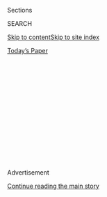 <div id="app">

<div>

<div>

<div>

<div class="NYTAppHideMasthead css-1q2w90k e1suatyy0">

<div class="section css-ui9rw0 e1suatyy2">

<div class="css-eph4ug er09x8g0">

<div class="css-6n7j50">

</div>

<span class="css-1dv1kvn">Sections</span>

<div class="css-10488qs">

<span class="css-1dv1kvn">SEARCH</span>

</div>

[Skip to content](#site-content)[Skip to site index](#site-index)

</div>

<div class="css-10698na e1huz5gh0">

</div>

</div>

<div id="masthead-bar-one" class="section hasLinks css-15hmgas e1csuq9d3">

<div class="css-uqyvli e1csuq9d0">

</div>

<div class="css-1uqjmks e1csuq9d1">

</div>

<div class="css-9e9ivx">

[](https://myaccount.nytimes.com/auth/login?response_type=cookie&client_id=vi)

</div>

<div class="css-1bvtpon e1csuq9d2">

[Today’s Paper](https://www.nytimes.com/section/todayspaper)

</div>

</div>

</div>

</div>

<div data-aria-hidden="false">

<div id="site-content" role="main">

<div>

<div class="css-1aor85t" style="opacity:0.000000001;z-index:-1;visibility:hidden">

<div class="css-1hqnpie">

<div class="css-epjblv">

<span class="css-17xtcya">[Opinion](/section/opinion)</span><span class="css-x15j1o">|</span><span class="css-fwqvlz">Afraid
of Coronavirus? I Know What That Fear Is Like</span>

</div>

<div class="css-k008qs">

<div class="css-1iwv8en">

<span class="css-18z7m18"></span>

<div>

</div>

</div>

<span class="css-1n6z4y">https://nyti.ms/2wFxdei</span>

<div class="css-1705lsu">

<div class="css-4xjgmj">

<div class="css-4skfbu" role="toolbar" data-aria-label="Social Media Share buttons, Save button, and Comments Panel with current comment count" data-testid="share-tools">

  - 
  - 
  - 
  - 
    
    <div class="css-6n7j50">
    
    </div>

  - 
  - 

</div>

</div>

</div>

</div>

</div>

</div>

<div id="NYT_TOP_BANNER_REGION" class="css-13pd83m">

</div>

<div id="top-wrapper" class="css-1sy8kpn">

<div id="top-slug" class="css-l9onyx">

Advertisement

</div>

[Continue reading the main story](#after-top)

<div class="ad top-wrapper" style="text-align:center;height:100%;display:block;min-height:250px">

<div id="top" class="place-ad" data-position="top" data-size-key="top">

</div>

</div>

<div id="after-top">

</div>

</div>

<div>

<div class="css-v5btjw etb61u70">

<div class="css-v05ibm etb61u71">

[Opinion](/section/opinion)

</div>

</div>

<div id="sponsor-wrapper" class="css-1hyfx7x">

<div id="sponsor-slug" class="css-19vbshk">

Supported by

</div>

[Continue reading the main story](#after-sponsor)

<div id="sponsor" class="ad sponsor-wrapper" style="text-align:center;height:100%;display:block">

</div>

<div id="after-sponsor">

</div>

</div>

<div class="css-186x18t">

disability

</div>

<div class="css-1vkm6nb ehdk2mb0">

# Afraid of Coronavirus? I Know What That Fear Is Like

</div>

I live with chronic illness. Here is my advice for keeping calm in a
health crisis.

<div class="css-18e8msd">

<div class="css-vp77d3 epjyd6m0">

<div class="css-1baulvz">

By <span class="css-1baulvz last-byline" itemprop="name">Kendall
Ciesemier</span>

<div class="css-8atqhb">

Ms. Ciesemier is the co-host of the health podcast “That That Don’t Kill
Me.”

</div>

</div>

</div>

  - March 10, 2020

  - 
    
    <div class="css-4xjgmj">
    
    <div class="css-d8bdto" role="toolbar" data-aria-label="Social Media Share buttons, Save button, and Comments Panel with current comment count" data-testid="share-tools">
    
      - 
      - 
      - 
      - 
        
        <div class="css-6n7j50">
        
        </div>
    
      - 
      - 
    
    </div>
    
    </div>

</div>

<div class="css-79elbk" data-testid="photoviewer-wrapper">

<div class="css-z3e15g" data-testid="photoviewer-wrapper-hidden">

</div>

<div class="css-1a48zt4 ehw59r15" data-testid="photoviewer-children">

![<span class="css-cnj6d5 e1z0qqy90" itemprop="copyrightHolder"><span class="css-1ly73wi e1tej78p0">Credit...</span><span><span>Hokyoung
Kim</span></span></span>](https://static01.nyt.com/images/2020/03/10/opinion/10disability-ciesemir/10disability-ciesemir-articleLarge.jpg?quality=75&auto=webp&disable=upscale)

</div>

</div>

</div>

<div class="section meteredContent css-1r7ky0e" name="articleBody" itemprop="articleBody">

<div class="css-1fanzo5 StoryBodyCompanionColumn">

<div class="css-53u6y8">

I am standing near the door of the subway car as the train on the
Seventh Avenue line comes to an abrupt stop. As I reach out and grab the
metal pole in the middle of the car to steady myself, I look up and find
that all eyes are on me. They are indignant, it seems, that I grabbed
the pole with my hand after just coughing into the crook of my elbow.

My gaze moves from face to face and it strikes me: I am no longer the
only one on this train worried about getting sick. What stuns me isn’t
their disgust at my cough or their rush to grab their newly purchased
bottles of hand sanitizer, but rather that the coronavirus outbreak
might be the first time they are fearing for their health and,
subsequently, for their life.

I’m only 27 years old, but I have already confronted and dealt with the
limits of my health. Within my peer group this may be rare, but I’m far
from alone. According to the National Health Council, around [133
million Americans live with incurable or chronic
diseases](https://nationalhealthcouncil.org/wp-content/uploads/2019/12/AboutChronicDisease.pdf)
— that’s 40 percent of the public. Our lesson for the corona-concerned
is modeled in our daily actions: we still get out of bed and move
through life even though we often meet new and unpredictable threats to
our health. In many ways, to us, nothing has changed.

*\[Watch Kendall Ciesemier’s* [*Instagram
video*](https://www.instagram.com/p/B9keeraBm_N/) *on coping with the
fear of coronavirus.\]*

I was born with a rare liver disease resulting in the need for two liver
transplants, both when I was 11 years old. As someone who has lived an
entire life with a chronic illness and survived some steep mortality
odds, I have plenty of empathy for what it’s like to question your
safety in the world. It’s the invisible weight I carry with me, always.

</div>

</div>

<div class="css-1fanzo5 StoryBodyCompanionColumn">

<div class="css-53u6y8">

Packing bags was one way my family prepared for the unexpected but
frequent health emergencies after my transplants. We kept our suitcases
packed and lying around the house, just in case we had to get to the
hospital quickly. When I look at what seems like the world’s version of
my very personal journey with health anxiety, I feel acknowledged in a
way that I have not experienced before. Packing bags in case you need to
make an urgent run to the hospital is kind of like stocking up a freezer
full of what my roommate deems her “coronafood.”

But years of living with transplant complications, including a
compromised immune system, have taught me how to live despite this fear,
how to navigate a world rife with potential danger at every turn. Trust
me, in a strange effort to keep healthier people calm, my credibility
and need for vigilance is made clear by news anchors feeding us updates:
If you are currently living without an illness or disability, my risk of
dying from the coronavirus is higher than yours.

My coronavirus advice, I should say, is also my greater life advice.

Years ago, when my doctor told me I might need to be put on the organ
list for a third transplant, I responded by leaving town the next day
for a summer internship in New York. I was not being reckless. I did
this only after scheduling a visit to meet a local doctor who could take
care of me, if the need should arise. In the days of the coronavirus, I
take the subway to and home from work, but I also diligently wash my
hands afterward. Don’t alter your life in dramatic ways, but do make
sure that the risks you take are calculated ones. Be social, but don’t
hang around sick people. Get your haircut, but don’t touch your face. Go
out to dinner, but don’t share food.

Throughout an average day in New York, I share space with hundreds of
other people, all of whom I have no control over. Should a friend come
to my apartment, should I go on a date that ends with a kiss, should I
see Billie Eilish perform when she comes to town, I will lack control
over my exposure to the virus. To respond to this reality, l do what I
normally do: make my calculations and ensure that my risks are minimal,
and then let it be. Because here’s the thing: the life that I’m working
so hard to protect is not really a life at all if it is consumed by
fear.

I’m not saying I’m not afraid or that you shouldn’t be. My fear is my
constant companion, but I can manage it alongside my desire to live a
full life. I can channel this fear into a boldness for the other things
that scare me. Growing up with an uncertain future, I was able to
achieve some of my wildest goals: giving a TED Talk, starting a
nonprofit and creating a summit to empower young women. Befriending my
fear is my superpower, and it turns out, that I’m not alone here either.

</div>

</div>

<div class="css-1fanzo5 StoryBodyCompanionColumn">

<div class="css-53u6y8">

Last week I spoke to some others I know with illnesses that have shaped
or influenced their approaches to life. For Tonya Ingram, who lives with
Lupus, health anxiety has changed her daily decisions: “My kidneys
failing keeps me present because I have no idea what next year will look
like for me,” she said. “Arguments that aren’t worth the stress are
released, the extra fries are ordered, the crush is informed, the story
is told. It makes me question what is worth my energy.”

Matthew Cortland, who lives with Crohn’s disease, channels his fear into
political action. He believes the system is stacked against disabled
people: “I have to remind myself, ‘don’t just panic, do something.’ And
then I fight for change. By organizing with other chronically ill folks
and reaching out to elected officials with our concerns and needs, I
feel better, and hopefully, accomplish a bit of change that makes things
better for everyone.”

For all three of us, when the fear strikes we push it forward, change
its shape, alter its impact. We have it but we don’t let it have us.
Coronavirus panic is natural, but if our fear is going to be there, we
might as well put it to use and make it work for us — for our goals, for
our perspective and for others.

*Disability is a series of essays, art and opinion by and about people
living with disabilities.*

Kendall Ciesemier (@kciesemier) is the co-host of the health podcast
“That That Don’t Kill Me.”

***Now in print:*** *“*[*About Us: Essays From the Disability Series of
The New York Times*](https://www.aboutusbook.com/)*,” edited by Peter
Catapano and Rosemarie Garland-Thomson, published by Liveright.*

*The Times is committed to publishing* [*a diversity of
letters*](https://www.nytimes.com/2019/01/31/opinion/letters/letters-to-editor-new-york-times-women.html)
*to the editor. We’d like to hear what you think about this or any of
our articles. Here are some*
[*tips*](https://help.nytimes.com/hc/en-us/articles/115014925288-How-to-submit-a-letter-to-the-editor)*.
And here’s our email:*
[*letters@nytimes.com*](mailto:letters@nytimes.com)*.*

*Follow The New York Times Opinion section on*
[*Facebook*](https://www.facebook.com/nytopinion)*,* [*Twitter
(@NYTopinion)*](http://twitter.com/NYTOpinion) *and*
[*Instagram*](https://www.instagram.com/nytopinion/)*.*

</div>

</div>

</div>

<div>

</div>

<div>

</div>

<div>

</div>

<div>

<div id="bottom-wrapper" class="css-1ede5it">

<div id="bottom-slug" class="css-l9onyx">

Advertisement

</div>

[Continue reading the main story](#after-bottom)

<div id="bottom" class="ad bottom-wrapper" style="text-align:center;height:100%;display:block;min-height:90px">

</div>

<div id="after-bottom">

</div>

</div>

</div>

</div>

</div>

## Site Index

<div>

</div>

## Site Information Navigation

  - [© <span>2020</span> <span>The New York Times
    Company</span>](https://help.nytimes.com/hc/en-us/articles/115014792127-Copyright-notice)

<!-- end list -->

  - [NYTCo](https://www.nytco.com/)
  - [Contact
    Us](https://help.nytimes.com/hc/en-us/articles/115015385887-Contact-Us)
  - [Work with us](https://www.nytco.com/careers/)
  - [Advertise](https://nytmediakit.com/)
  - [T Brand Studio](http://www.tbrandstudio.com/)
  - [Your Ad
    Choices](https://www.nytimes.com/privacy/cookie-policy#how-do-i-manage-trackers)
  - [Privacy](https://www.nytimes.com/privacy)
  - [Terms of
    Service](https://help.nytimes.com/hc/en-us/articles/115014893428-Terms-of-service)
  - [Terms of
    Sale](https://help.nytimes.com/hc/en-us/articles/115014893968-Terms-of-sale)
  - [Site Map](https://spiderbites.nytimes.com)
  - [Help](https://help.nytimes.com/hc/en-us)
  - [Subscriptions](https://www.nytimes.com/subscription?campaignId=37WXW)

</div>

</div>

</div>

</div>
